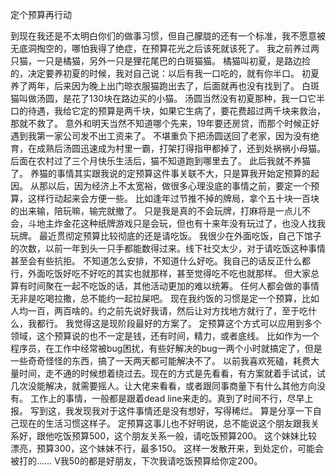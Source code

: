 定个预算再行动

到现在我还是不太明白你们的做事习惯，但自己朦胧的还有一个标准，我不愿意被无底洞掏空的，哪怕我得了绝症，在预算花光之后该死就该死了。
我之前养过两只猫，一只是橘猫，另外一只是狸花尾巴的白斑猫猫。
橘猫叫初夏，是路边捡的，决定要养初夏的时候，我对自己说：以后有我一口吃的，就有你半口。
初夏养了两年，后来因为晚上出门晾衣服猫跑出去了，后面就再也没有找到了。
白斑猫叫做汤圆，是花了130块在路边买的小猫。
汤圆当然没有初夏那种，我一口它半口的待遇，我给它定的预算是两千块，如果它生病了，要花费超过两千块来救治，那就不救了。
意外和明天当然不知道哪个先来，19年要还房贷，而那个时候正好遇到我第一家公司发不出工资来了。
不堪重负下把汤圆送回了老家，因为没有绝育，在成熟后汤圆迅速成为村里一霸，打架打得指甲都掉了，还到处祸祸小母猫。
后面在农村过了三个月快乐生活后，猫不知道跑到哪里去了。
此后我就不养猫了。
养猫的事情其实跟我说的定预算这件事关联不大，只是算我开始定预算的起因。
从那以后，因为经济上不太宽裕，做很多心理没底的事情之前，要定一个预算，这样行动起来会方便一些。
比如逢年过节推不掉的牌局，拿个五十块一百块的出来输，陪玩嘛，输完就撤了。
只是我是真的不会玩牌，打麻将是一点儿不会，斗地主炸金花这种纸牌游戏只是会玩，但也有十来年没有玩过了，也没人找我玩牌。
最近贯彻定预算比较彻底的还是请吃饭。
我很少在外面吃饭，自己下馆子的次数，以前一年到头一只手都能数得过来。线下社交太少，对于请吃饭这种事情甚至会有些抗拒。
不知道怎么安排，不知道什么好吃。我自己的话反正什么都行，外面吃饭好吃不好吃的其实也就那样，甚至觉得吃不吃也就那样。
但大家总算有时间聚在一起不吃饭的话，其他活动更加的难以统筹。
任何人都会做的事情无非是吃喝拉撒，总不能约一起拉屎吧。
现在我约饭的习惯是定一个预算，比如人均一百，两百啥的。约之前先说好我请，然后让对方找地方就行了，至于吃什么，我都行。
我觉得这是现阶段最好的方案了。
定预算这个方式可以应用到多个领域，这个预算说的也不一定是钱，还有时间，精力，或者底线。
比如作为一个程序员，在工作中经常被bug困扰，有些好解决的bug一两个小时就搞定了，但是一些奇奇怪怪的东西，搞了一天两天都可能解决不了。
以前我喜欢死磕，耗费大量时间，走不通的时候想着绕过去。现在的方式是先看看，有方案就着手试试，试几次没能解决，就需要摇人。让大佬来看看，或者跟同事商量下有什么其他方向没有。
工作上的事情，一般都是跟着dead line来走的。真到了时间不行，尽早上报。
写到这，我发现我对于这件事情还是没有想好，写得稀烂。
算是分享一下自己现在的生活习惯这样子。
定预算这事儿也不好明说，总不能说这个朋友跟我关系好，跟他吃饭预算500，这个朋友关系一般，请吃饭预算200。
这个妹妹比较漂亮，预算300，这个妹妹不行，最多150。
这样一发散开来，到处定价，可能会被打的……
V我50的都是好朋友，下次我请吃饭预算给你定200。